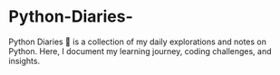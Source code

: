# Python-Diaries-
Python Diaries 📖 is a collection of my daily explorations and notes on Python. Here, I document my learning journey, coding challenges, and insights.
